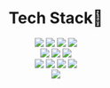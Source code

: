 <div align=center>
  <div><h1>Tech Stack🐥</h1></div>

  <div>
    <img src="https://img.shields.io/badge/html5-E34F26?style=for-the-badge&logo=html5&logoColor=white"> 
    <img src="https://img.shields.io/badge/css-1572B6?style=for-the-badge&logo=css3&logoColor=white"> 
    <img src="https://img.shields.io/badge/javascript-F7DF1E?style=for-the-badge&logo=javascript&logoColor=black">
    <img src="https://img.shields.io/badge/TypeScript-3178C6?style=for-the-badge&logo=TypeScript&logoColor=white">
  </div>
  <div>
    <img src="https://img.shields.io/badge/reactnative-61DAFB?style=for-the-badge&logo=react&logoColor=black"> 
    <img src="https://img.shields.io/badge/react-61DAFB?style=for-the-badge&logo=react&logoColor=black"> 
    <img src="https://img.shields.io/badge/Next.js-000000?style=for-the-badge&logo=Next.js&logoColor=white"/>
  </div>
  <div>
    <img src="https://img.shields.io/badge/node.js-339933?style=for-the-badge&logo=Node.js&logoColor=white">
    <img src="https://img.shields.io/badge/mysql-4479A1?style=for-the-badge&logo=mysql&logoColor=white"> 
    <img src="https://img.shields.io/badge/firebase-FFCA28?style=for-the-badge&logo=firebase&logoColor=white">
    <img src="https://img.shields.io/badge/python-3776AB?style=for-the-badge&logo=python&logoColor=black"> 
  </div>
    <div>
    <img src="https://github-readme-stats.vercel.app/api/top-langs/?username=yunmi099&layout=compact&theme=dark&langs_count=3"/>
<!--   </div>
  <div>
    <img src="https://github-readme-stats.vercel.app/api?username=yunmi099&theme=dark&show_icons=true"/>
  </div>
 -->
